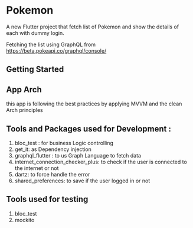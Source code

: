 # Pokemon

A new Flutter project that fetch list of Pokemon and show the details of each with dummy login.

Fetching the list using GraphQL from https://beta.pokeapi.co/graphql/console/

## Getting Started

## App Arch

this app is following the best practices by applying MVVM and the clean Arch principles

## Tools and Packages used for Development :

1. bloc_test : for business Logic controlling
2. get_it: as Dependency injection
3. graphql_flutter : to us Graph Language to fetch data
4. internet_connection_checker_plus: to check if the user is connected to the internet or not
5. dartz: to force handle the error
6. shared_preferences: to save if the user logged in or not

## Tools used for testing

1. bloc_test
2. mockito
